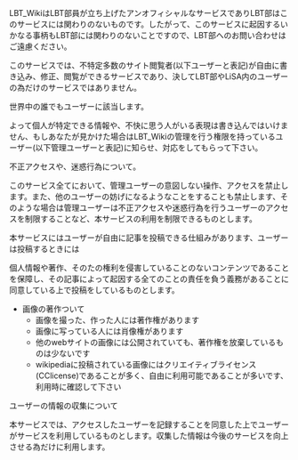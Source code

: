 LBT_WikiはLBT部員が立ち上げたアンオフィシャルなサービスでありLBT部はこのサービスには関わりのないものです。したがって、このサービスに起因するいかなる事柄もLBT部には関わりのないことですので、LBT部へのお問い合わせはご遠慮ください。

  

  

このサービスでは、不特定多数のサイト閲覧者(以下ユーザーと表記)が自由に書き込み、修正、閲覧ができるサービスであり、決してLBT部やLiSA内のユーザーの為だけのサービスではありません。

世界中の誰でもユーザーに該当します。

よって個人が特定できる情報や、不快に思う人がいる表現は書き込んではいけません、もしあなたが見かけた場合はLBT_Wikiの管理を行う権限を持っているユーザー(以下管理ユーザーと表記)に知らせ、対応をしてもらって下さい。

  

不正アクセスや、迷惑行為について。

このサービス全てにおいて、管理ユーザーの意図しない操作、アクセスを禁止します。また、他のユーザーの妨げになるようなことをすることも禁止します、そのような場合は管理ユーザーは不正アクセスや迷惑行為を行うユーザーのアクセスを制限することなど、本サービスの利用を制限できるものとします。

  

本サービスにはユーザーが自由に記事を投稿できる仕組みがあります、ユーザーは投稿するときには

個人情報や著作、そのたの権利を侵害していることのないコンテンツであることを保障し、その記事によって起因する全てのことの責任を負う義務があることに同意している上で投稿をしているものとします。

  * 画像の著作ついて
    * 画像を撮った、作った人には著作権があります
    * 画像に写っている人には肖像権があります
    * 他のwebサイトの画像には公開されていても、著作権を放棄しているものは少ないです
    * wikipediaに投稿されている画像にはクリエイティブライセンス(CClicense)であることが多く、自由に利用可能であることが多いです、利用時に確認して下さい

  

ユーザーの情報の収集について

本サービスでは、アクセスしたユーザーを記録することを同意した上でユーザーがサービスを利用しているものとします。収集した情報は今後のサービスを向上させる為だけに利用します。

